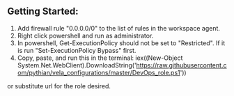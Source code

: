 ## Getting Started:
1. Add firewall rule "0.0.0.0/0" to the list of rules in the workspace agent.
2. Right click powershell and run as administrator.  
3. In powershell, Get-ExecutionPolicy should not be set to "Restricted".  If it is
run "Set-ExecutionPolicy Bypass" first.
4. Copy, paste, and run this in the terminal: 
iex((New-Object System.Net.WebClient).DownloadString('https://raw.githubusercontent.com/pythian/vela_configurations/master/DevOps_role.ps1')) 

or substitute url for the role desired.

